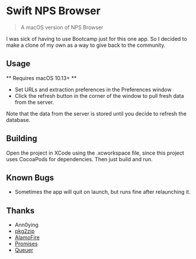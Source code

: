 # Swift NPS Browser
>A macOS version of NPS Browser

I was sick of having to use Bootcamp just for this one app. So I decided to make a clone of my own as a way to give back to the community.

## Usage
** Requires macOS 10.13+ **

* Set URLs and extraction preferences in the Preferences window
* Click the refresh button in the corner of the window to pull fresh data from the server. 

Note that the data from the server is stored until you decide to refresh the database.

## Building
Open the project in XCode using the .xcworkspace file, since this project uses CocoaPods for dependencies. Then just build and run.

## Known Bugs
* Sometimes the app will quit on launch, but runs fine after relaunching it.

## Thanks
* Ann0ying
* [pkg2zip][]
* [AlamoFire][]
* [Promises][]
* [Queuer][]

[pkg2zip]: https://github.com/mmozeiko/pkg2zip
[AlamoFire]:https://github.com/Alamofire/Alamofire
[Promises]:https://github.com/google/promises
[Queuer]:https://github.com/FabrizioBrancati/Queuer
